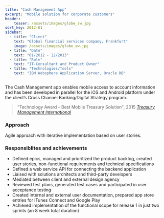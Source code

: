 ```yaml
---
title: "Cash Management App"
excerpt: "Mobile solution for corporate customers"
header:
    teaser: /assets/images/globe_sw.jpg
sort_key: 2012-01
sidebar:
  - title: "Client"
    text: "Global financial services company, Frankfurt"
    image: /assets/images/globe_sw.jpg
  - title: "Date"
    text: "01/2012 - 12/2013"
  - title: "Role"
    text: "IT-Consultant and Product Owner"
  - title: "Technologies/Tools"
    text: "IBM Websphere Application Server, Oracle DB"
---
```


The Cash Management app enables mobile access to account information and has been developed in parallel for the iOS and Android platform under the client’s Cross Channel Banking/Digital Strategy program.

> "Technology Award - Best Mobile Treasury Solution", 2015
> <cite><a href="https://treasury-management.com/">Treasury Management International</a></cite>

### Approach

Agile approach with iterative implementation based on user stories.


### Responsiblites and achievements

- Defined epics, managed and prioritized the product backlog, created user stories, non-functional requirements and technical specifications
- Defined a web service API for connecting the backend application
- Liaised with solutions architects and third-party developers
- Mediated between client and external design agency
- Reviewed test plans, generated test cases and participated in user acceptance testing
- Created internal and external user documentation, prepared app store entries for iTunes Connect and Google Play
- Achieved implementation of the functional scope for release 1 in just two sprints (an 8 week total duration)